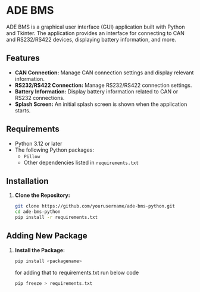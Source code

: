 # ADE BMS

ADE BMS is a graphical user interface (GUI) application built with Python and Tkinter. The application provides an interface for connecting to CAN and RS232/RS422 devices, displaying battery information, and more.

## Features

- **CAN Connection:** Manage CAN connection settings and display relevant information.
- **RS232/RS422 Connection:** Manage RS232/RS422 connection settings.
- **Battery Information:** Display battery information related to CAN or RS232 connections.
- **Splash Screen:** An initial splash screen is shown when the application starts.

## Requirements

- Python 3.12 or later
- The following Python packages:
  - `Pillow`
  - Other dependencies listed in `requirements.txt`

## Installation

1. **Clone the Repository:**

   ```bash
   git clone https://github.com/yourusername/ade-bms-python.git
   cd ade-bms-python
   pip install -r requirements.txt

## Adding New Package

1. **Install the Package:**

    ```bash
    pip install <packagename>
    ```
    for adding that to requirements.txt run below code

    ```bash
    pip freeze > requirements.txt
    ```
